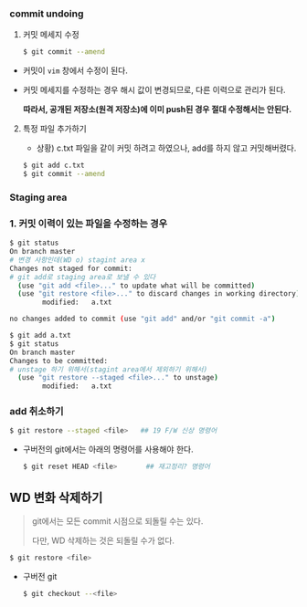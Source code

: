 ### commit undoing

1. 커밋 메세지 수정

   ```bash
   $ git commit --amend
   ```

* 커밋이 `vim` 창에서 수정이 된다.

* 커밋 메세지를 수정하는 경우 해시 값이 변경되므로, 다른 이력으로 관리가 된다.

  **따라서, 공개된 저장소(원격 저장소)에 이미 push된 경우 절대 수정해서는 안된다.**



2. 특정 파일 추가하기

   * 상황) c.txt 파일을 같이 커밋 하려고 하였으나, add를 하지 않고 커밋해버렸다.

   ```bash
   $ git add c.txt
   $ git commit --amend
   ```

   

### Staging area

### 1. 커밋 이력이 있는 파일을 수정하는 경우

```bash
$ git status
On branch master
# 변경 사항인데(WD o) stagint area x
Changes not staged for commit:
# git add로 staging area로 보낼 수 있다
  (use "git add <file>..." to update what will be committed)
  (use "git restore <file>..." to discard changes in working directory)
        modified:   a.txt

no changes added to commit (use "git add" and/or "git commit -a")
```



```bash
$ git add a.txt
$ git status
On branch master
Changes to be committed:
# unstage 하기 위해서(stagint area에서 제외하기 위해서)
  (use "git restore --staged <file>..." to unstage)
        modified:   a.txt
```



### add 취소하기

```bash
$ git restore --staged <file>	## 19 F/W 신상 명령어
```

* 구버전의 git에서는 아래의 명령어를 사용해야 한다.

  ```bash
  $ git reset HEAD <file>		## 재고정리? 명령어
  ```

  

## WD 변화 삭제하기

> git에서는 모든 commit 시점으로 되돌릴 수는 있다.
>
> 다만, WD 삭제하는 것은 되돌릴 수가 없다.

```bash
$ git restore <file>
```

* 구버전 git

  ```bash
  $ git checkout --<file>
  ```

  





